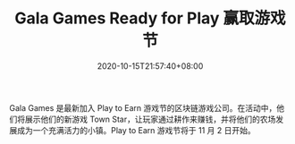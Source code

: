 ﻿---
title: "Gala Games Ready for Play 赢取游戏节"
date: 2020-10-15T21:57:40+08:00
lastmod: 2020-10-15T16:45:40+08:00
draft: false
authors: ["Amanda"]
description: "Gala Games 是最新加入 Play to Earn 游戏节的区块链游戏公司。在活动中，他们将展示他们的新游戏 Town Star，让玩家通过耕作来赚钱，并将他们的农场发展成为一个充满活力的小镇。Play to Earn 游戏节将于 11 月 2 日开始。"
featuredImage: "gala-games-ready-for-play-to-earn-game-festival.png"
tags: ["Strategy Game","策略游戏","Play to Earn"]
categories: ["news"]
news: ["策略游戏"]
weight: 
lightgallery: true
pinned: false
recommend: false
recommend1: false
---

Gala Games 是最新加入 Play to Earn 游戏节的区块链游戏公司。在活动中，他们将展示他们的新游戏 Town Star，让玩家通过耕作来赚钱，并将他们的农场发展成为一个充满活力的小镇。Play to Earn 游戏节将于 11 月 2 日开始。

<!--more-->

